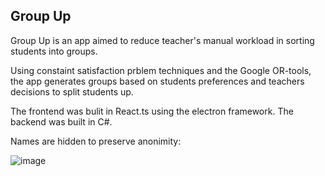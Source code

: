 ## Group Up

Group Up is an app aimed to reduce teacher's manual workload in sorting students into groups.

Using constaint satisfaction prblem techniques and the Google OR-tools, the app generates groups based on students preferences and teachers decisions to split students up.

The frontend was bulit in React.ts using the electron framework.
The backend was built in C#.

Names are hidden to preserve anonimity:

![image](https://user-images.githubusercontent.com/63953830/161033001-24a54f34-baf9-4c8e-a3b6-c9c23cb512cf.png)
